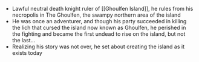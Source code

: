 - Lawful neutral death knight ruler of [[Ghoulfen Island]], he rules from his necropolis in The Ghoulfen, the swampy northern area of the island
- He was once an adventurer, and though his party succeeded in killing the lich that cursed the island now known as Ghoulfen, he perished in the fighting and became the first undead to rise on the island, but not the last…
- Realizing his story was not over, he set about creating the island as it exists today
